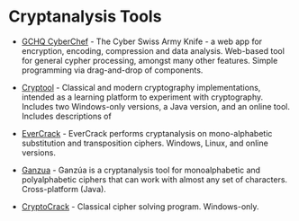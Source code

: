 # Cryptanalysis Tools

* [GCHQ CyberChef](https://gchq.github.io/CyberChef) - The Cyber Swiss Army Knife - a web app for encryption, encoding, compression and data analysis. Web-based tool for general cypher processing, amongst many other features. Simple programming via drag-and-drop of components.

* [Cryptool](https://www.cryptool.org) - Classical and modern cryptography implementations, intended as a learning platform to experiment with cryptography. Includes two Windows-only versions, a Java version, and an online tool. Includes descriptions of 

* [EverCrack](http://evercrack.sourceforge.net/) - EverCrack performs cryptanalysis on mono-alphabetic substitution and transposition ciphers. Windows, Linux, and online versions.

* [Ganzua](http://ganzua.sourceforge.net/en/) - Ganzúa is a cryptanalysis tool for monoalphabetic and polyalphabetic ciphers that can work with almost any set of characters. Cross-platform (Java).

* [CryptoCrack](https://sites.google.com/site/cryptocrackprogram/) - Classical cipher solving program. Windows-only.
